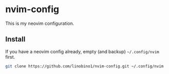 # nvim-config

This is my neovim configuration.

## Install

If you have a neovim config already, empty (and backup) `~/.config/nvim` first.

```sh
git clone https://github.com/linobino1/nvim-config.git ~/.config/nvim
```

